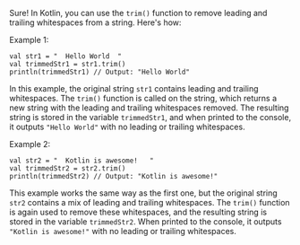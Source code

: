 Sure! In Kotlin, you can use the `trim()` function to remove leading and trailing whitespaces from a string. Here's how:

Example 1:

```
val str1 = "  Hello World  "
val trimmedStr1 = str1.trim()
println(trimmedStr1) // Output: "Hello World"
```

In this example, the original string `str1` contains leading and trailing whitespaces. The `trim()` function is called on the string, which returns a new string with the leading and trailing whitespaces removed. The resulting string is stored in the variable `trimmedStr1`, and when printed to the console, it outputs `"Hello World"` with no leading or trailing whitespaces.

Example 2:

```
val str2 = "  Kotlin is awesome!   "
val trimmedStr2 = str2.trim()
println(trimmedStr2) // Output: "Kotlin is awesome!"
```

This example works the same way as the first one, but the original string `str2` contains a mix of leading and trailing whitespaces. The `trim()` function is again used to remove these whitespaces, and the resulting string is stored in the variable `trimmedStr2`. When printed to the console, it outputs `"Kotlin is awesome!"` with no leading or trailing whitespaces.